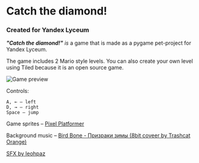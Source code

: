 # Catch the diamond!

### Created for Yandex Lyceum

***"Catch the diamond!"** is* a game that is made as a pygame pet-project for Yandex Lyceum.

The game includes 2 Mario style levels. You can also create your own level using Tiled because it is an open source game.

![Game preview](https://i.imgur.com/B5AcgnC.png)

Controls:

    A, ← – left
    D, → – right
    Space – jump

Game sprites – [Pixel Platformer](https://kenney.nl/assets/pixel-platformer)

Background music – [Bird Bone - Призраки зимы (8bit coveer by Trashcat Orange)](https://youtu.be/HqRR5QECV4M?si=-NLpl35icGM--tdz)

[SFX by leohpaz](https://leohpaz.itch.io/minifantasy-dungeon-sfx-pack)
